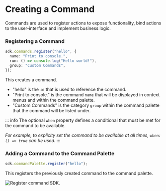 # Creating a Command

Commands are used to register actions to expose functionality, bind actions to the user-interface and implement business logic.

### Registering a Command

```ts
sdk.commands.register("hello", {
  name: "Print to console.",
  run: () => console.log("Hello world!"),
  group: "Custom Commands",
});
```

This creates a command.

- "hello" is the `id` that is used to reference the command.
- "Print to console." is the command `name` that will be displayed in context menus and within the command palette.
- "Custom Commands" is the category `group` within the command palette that the command will be listed under.

::: info
The optional `when` property defines a conditional that must be met for the command to be available.

_For example, to explicity set the command to be available at all times, `when: () => true` can be used._
:::

### Adding a Command to the Command Palette

```ts
sdk.commandPalette.register("hello");
```

This registers the previously created command to the command palette.

<img alt="Register command SDK." src="/_images/register_command_sdk.png" center/>
